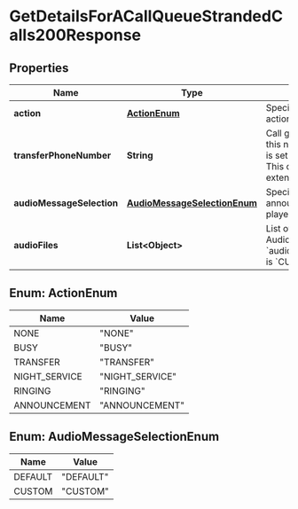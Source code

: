 

# GetDetailsForACallQueueStrandedCalls200Response


## Properties

| Name | Type | Description | Notes |
|------------ | ------------- | ------------- | -------------|
|**action** | [**ActionEnum**](#ActionEnum) | Specifies call processing action type. |  |
|**transferPhoneNumber** | **String** | Call gets transferred to this number when action is set to &#x60;TRANSFER&#x60;. This can also be an extension. |  [optional] |
|**audioMessageSelection** | [**AudioMessageSelectionEnum**](#AudioMessageSelectionEnum) | Specifies what type of announcement to be played. |  |
|**audioFiles** | **List&lt;Object&gt;** | List of Announcement Audio Files when &#x60;audioMessageSelection&#x60; is &#x60;CUSTOM&#x60;. |  [optional] |



## Enum: ActionEnum

| Name | Value |
|---- | -----|
| NONE | &quot;NONE&quot; |
| BUSY | &quot;BUSY&quot; |
| TRANSFER | &quot;TRANSFER&quot; |
| NIGHT_SERVICE | &quot;NIGHT_SERVICE&quot; |
| RINGING | &quot;RINGING&quot; |
| ANNOUNCEMENT | &quot;ANNOUNCEMENT&quot; |



## Enum: AudioMessageSelectionEnum

| Name | Value |
|---- | -----|
| DEFAULT | &quot;DEFAULT&quot; |
| CUSTOM | &quot;CUSTOM&quot; |



